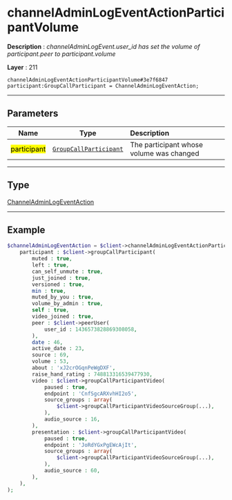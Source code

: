 # channelAdminLogEventActionParticipantVolume

**Description** : *channelAdminLogEvent.user_id has set the volume of participant.peer to participant.volume*

**Layer** : 211

```tl
channelAdminLogEventActionParticipantVolume#3e7f6847 participant:GroupCallParticipant = ChannelAdminLogEventAction;
```

---

## Parameters

| Name | Type | Description |
| :---: | :---: | :--- |
| <mark>participant</mark> | [`GroupCallParticipant`](type/GroupCallParticipant) | The participant whose volume was changed |

---

## Type

[ChannelAdminLogEventAction](type/ChannelAdminLogEventAction)

---

## Example

```php
$channelAdminLogEventAction = $client->channelAdminLogEventActionParticipantVolume(
	participant : $client->groupCallParticipant(
		muted : true,
		left : true,
		can_self_unmute : true,
		just_joined : true,
		versioned : true,
		min : true,
		muted_by_you : true,
		volume_by_admin : true,
		self : true,
		video_joined : true,
		peer : $client->peerUser(
			user_id : 1436573828869308058,
		),
		date : 46,
		active_date : 23,
		source : 69,
		volume : 53,
		about : 'xJ2crOGqnPeWgDXF',
		raise_hand_rating : 748813316539477930,
		video : $client->groupCallParticipantVideo(
			paused : true,
			endpoint : 'CnfSgcARXvhHI2o5',
			source_groups : array(
				$client->groupCallParticipantVideoSourceGroup(...),
			),
			audio_source : 16,
		),
		presentation : $client->groupCallParticipantVideo(
			paused : true,
			endpoint : 'JoRdYGxPgEWcAjIt',
			source_groups : array(
				$client->groupCallParticipantVideoSourceGroup(...),
			),
			audio_source : 60,
		),
	),
);
```